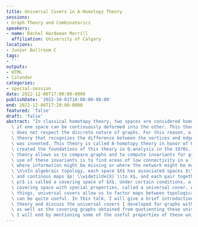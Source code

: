 ```yaml
---
title: Universal Covers in A-Homotopy Theory
sessions:
- Graph Theory and Combinatorics
speakers:
- name: Rachel Hardeman Morrill
  affiliation: University of Calgary
locations:
- Junior Ballroom C
tags:
- ''
outputs:
- HTML
- Calendar
categories:
- special-session
date: 2022-12-06T17:00:00-0800
publishDate: '2022-10-01T10:00:00-08:00'
end: 2022-12-06T17:20:00-0800
featured: 'false'
draft: 'false'
abstract: "In classical homotopy theory, two spaces are considered homotopy equivalent\
  \ if one space can be continuously deformed into the other. This theory, however,\
  \ does not respect the discrete nature of graphs. For this reason, a discrete homotopy\
  \ theory that recognizes the difference between the vertices and edges of a graph\
  \ was invented. This theory is called A-homotopy theory in honor of Ron Aktin, who\
  \ created the foundations of this theory in Q-analysis in the 1970s. A-homotopy\
  \ theory allows us to compare graphs and to compute invariants for graphs. The intended\
  \ use of these invariants is to find areas of low connectivity in a large network\
  \ where information might be missing or where the network might be made more efficient.\
  \ \n\nIn algebraic topology, each space $X$ has associated spaces $\\widetilde{X}$\
  \ and continous maps $p: \\widetilde{X} \\to X$, and each pair together $(\\widetilde{X},\
  \ p)$ is called a covering space of $X$. Under certain conditions, a space has a\
  \ covering space with special properties, called a universal cover. Among other\
  \ things, universal covers allow us to factor maps between topological spaces, which\
  \ can be quite useful. In this talk, I will give a brief introduction to A-homotopy\
  \ theory and discuss the universal covers I developed for graphs with no 3 or 4-cycles\
  \ as well as the covering graphs obtained from quotienting these universal covers.\
  \ I will end by mentioning some of the useful properties of these universal covers. "
---
```

